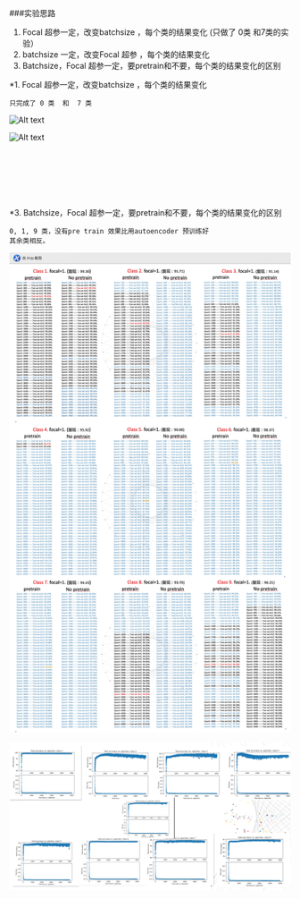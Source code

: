 ###实验思路
1. Focal 超参一定，改变batchsize ，每个类的结果变化 (只做了 0类  和7类的实验）
2. batchsize 一定，改变Focal 超参 ，每个类的结果变化 
3. Batchsize，Focal 超参一定，要pretrain和不要，每个类的结果变化的区别 


*1. Focal 超参一定，改变batchsize ，每个类的结果变化

    只完成了 0 类  和  7 类
    

![Alt text](https://github.com/MUST-AI-Lab/Deep-SVDD/blob/master/imgs/class0.jpg)

![Alt text](https://github.com/MUST-AI-Lab/Deep-SVDD/blob/master/imgs/class7.jpg)








</br></br></br></br></br></br>
*3. Batchsize，Focal 超参一定，要pretrain和不要，每个类的结果变化的区别

    0, 1, 9 类，没有pre train 效果比用autoencoder 预训练好
    其余类相反。
    

![Alt text](https://github.com/MUST-AI-Lab/Deep-SVDD/blob/master/imgs/no%20pretrain.jpg)

![Alt text](https://github.com/MUST-AI-Lab/Deep-SVDD/blob/master/imgs/no.png)
